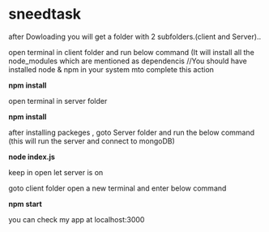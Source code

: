 # sneedtask
after Dowloading you will get a folder with 2 subfolders.(client and Server)..

open terminal in client folder and run below command (It will install all the node_modules which are mentioned as dependencis
//You should have installed node & npm in your system mto complete this action

<b>npm install</b> 

open terminal in server folder

<b>npm install</b>


after installing packeges , goto Server folder and run the below command (this will run the server and connect to mongoDB)

<b>node index.js </b>

keep in open let server is on

goto client folder  open a new terminal and enter below command

<b>npm start</b>

you can check my app at localhost:3000
